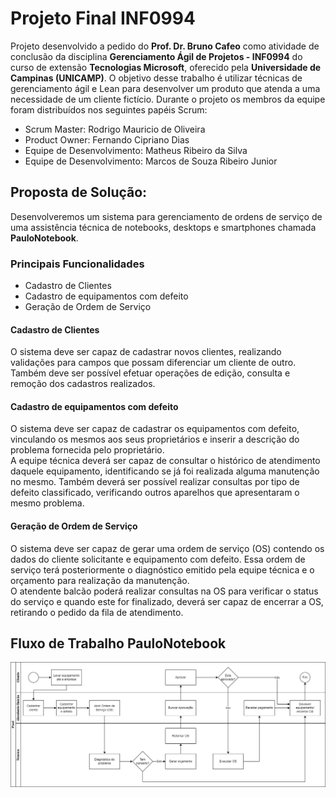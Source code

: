 # Projeto Final INF0994

Projeto desenvolvido a pedido do **Prof. Dr. Bruno Cafeo** como atividade de conclusão da disciplina **Gerenciamento Ágil
de Projetos - INF0994** do curso de extensão **Tecnologias Microsoft**, oferecido pela **Universidade de Campinas (UNICAMP)**. O objetivo desse trabalho é utilizar técnicas de gerenciamento ágil e Lean para desenvolver um produto que atenda a uma necessidade de um cliente fictício. Durante o projeto os membros da equipe foram distribuídos nos seguintes papéis Scrum:
* Scrum Master: Rodrigo Mauricio de Oliveira
* Product Owner: Fernando Cipriano Dias
* Equipe de Desenvolvimento: Matheus Ribeiro da Silva
* Equipe de Desenvolvimento: Marcos de Souza Ribeiro Junior

## Proposta de Solução:

Desenvolveremos um sistema para gerenciamento de ordens de serviço de uma assistência técnica de notebooks, desktops e smartphones chamada **PauloNotebook**.

### Principais Funcionalidades

* Cadastro de Clientes
* Cadastro de equipamentos com defeito
* Geração de Ordem de Serviço

#### Cadastro de Clientes

O sistema deve ser capaz de cadastrar novos clientes, realizando validações para campos que possam diferenciar um cliente de outro. Também deve ser possível efetuar operações de edição, consulta e remoção dos cadastros realizados.

#### Cadastro de equipamentos com defeito

O sistema deve ser capaz de cadastrar os equipamentos com defeito, vinculando os mesmos aos seus proprietários e inserir a descrição do problema fornecida pelo proprietário.<br>
A equipe técnica deverá ser capaz de consultar o histórico de atendimento daquele equipamento, identificando se já foi realizada alguma manutenção no mesmo. Também deverá ser possível realizar consultas por tipo de defeito classificado, verificando outros aparelhos que apresentaram o mesmo problema.

#### Geração de Ordem de Serviço

O sistema deve ser capaz de gerar uma ordem de serviço (OS) contendo os dados do cliente solicitante e equipamento com defeito. Essa ordem de serviço terá posteriormente o diagnóstico emitido pela equipe técnica e o orçamento para realização da manutenção.<br>
O atendente balcão poderá realizar consultas na OS para verificar o status do serviço e quando este for finalizado, deverá ser capaz de encerrar a OS, retirando o pedido da fila de atendimento.

## Fluxo de Trabalho PauloNotebook

<img src="https://github.com/MarcosRibeiroJ/PauloNotebook/blob/master/img/PauloNotebook.jpg">
